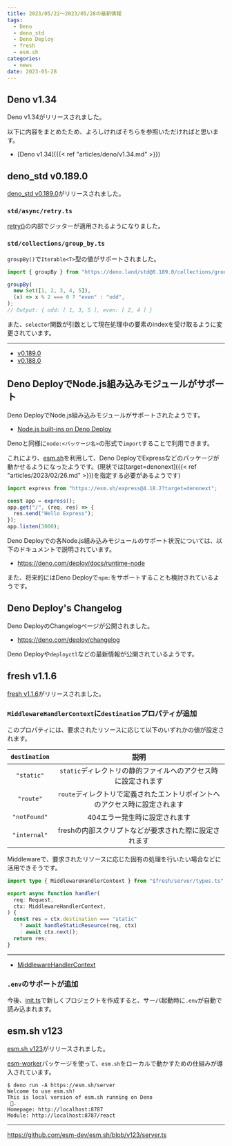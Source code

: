 ```yaml
---
title: 2023/05/22〜2023/05/28の最新情報
tags:
  - Deno
  - deno_std
  - Deno Deploy
  - fresh
  - esm.sh
categories:
  - news
date: 2023-05-28
---
```


## Deno v1.34

Deno v1.34がリリースされました。

以下に内容をまとめたため、よろしければそちらを参照いただければと思います。

* [Deno v1.34]({{< ref "articles/deno/v1.34.md" >}})

## deno_std v0.189.0

[deno_std v0.189.0](https://github.com/denoland/deno_std/releases/tag/0.189.0)がリリースされました。

### `std/async/retry.ts`

[retry()](https://deno.land/std@0.189.0/async/retry.ts?s=retry)の内部でジッターが適用されるようになりました。

### `std/collections/group_by.ts`

`groupBy()`で`Iterable<T>`型の値がサポートされました。

```javascript
import { groupBy } from "https://deno.land/std@0.189.0/collections/group_by.ts";

groupBy(
  new Set([1, 2, 3, 4, 5]),
  (x) => x % 2 === 0 ? "even" : "odd",
);
// Output: { odd: [ 1, 3, 5 ], even: [ 2, 4 ] }
```

また、`selector`関数が引数として現在処理中の要素のindexを受け取るように変更されています。

---

* [v0.189.0](https://deno.land/std@0.189.0/collections/group_by.ts?s=groupBy)
* [v0.188.0](https://deno.land/std@0.188.0/collections/group_by.ts?s=groupBy)
        

## Deno DeployでNode.js組み込みモジュールがサポート

Deno DeployでNode.js組み込みモジュールがサポートされたようです。

- [Node.js built-ins on Deno Deploy](https://deno.com/blog/node-builtins-on-deploy)

Denoと同様に`node:<パッケージ名>`の形式で`import`することで利用できます。

これにより、[esm.sh](esm.sh)を利用して、Deno DeployでExpressなどのパッケージが動かせるようになったようです。(現状では[target=denonext]({{< ref "articles/2023/02/26.md" >}})を指定する必要があるようです)

```javascript
import express from "https://esm.sh/express@4.18.2?target=denonext";

const app = express();
app.get("/", (req, res) => {
  res.send("Hello Express");
});
app.listen(3000);
```

Deno Deployでの各Node.js組み込みモジュールのサポート状況については、以下のドキュメントで説明されています。

- https://deno.com/deploy/docs/runtime-node

また、将来的にはDeno Deployで`npm:`をサポートすることも検討されているようです。

## Deno Deploy's Changelog

Deno DeployのChangelogページが公開されました。

* https://deno.com/deploy/changelog

Deno Deployや`deployctl`などの最新情報が公開されているようです。

## fresh v1.1.6

[fresh v1.1.6](https://github.com/denoland/fresh/releases/tag/1.1.6)がリリースされました。

### `MiddlewareHandlerContext`に`destination`プロパティが追加

このプロパティには、要求されたリソースに応じて以下のいずれかの値が設定されます。

|`destination`|説明|
|:---:|:---:|
|`"static"`|`static`ディレクトリの静的ファイルへのアクセス時に設定されます|
|`"route"`|`route`ディレクトリで定義されたエントリポイントへのアクセス時に設定されます|
|`"notFound"`|404エラー発生時に設定されます|
|`"internal"`|freshの内部スクリプトなどが要求された際に設定されます|

Middlewareで、要求されたリソースに応じた固有の処理を行いたい場合などに活用できそうです。

```typescript
import type { MiddlewareHandlerContext } from "$fresh/server/types.ts";

export async function handler(
  req: Request,
  ctx: MiddlewareHandlerContext,
) {
  const res = ctx.destination === "static"
    ? await handleStaticResource(req, ctx)
    : await ctx.next();
  return res;
}
```

---

- [MiddlewareHandlerContext](https://deno.land/x/fresh@1.1.6/src/server/types.ts?s=MiddlewareHandlerContext)
    
### `.env`のサポートが追加

今後、[init.ts](https://deno.land/x/fresh@1.1.6/init.ts)で新しくプロジェクトを作成すると、サーバ起動時に`.env`が自動で読み込まれます。

## esm.sh v123

[esm.sh v123](https://github.com/esm-dev/esm.sh/releases/tag/v123)がリリースされました。

[esm-worker](https://www.npmjs.com/package/esm-worker)パッケージを使って、`esm.sh`をローカルで動かすための仕組みが導入されています。

```shell
$ deno run -A https://esm.sh/server
Welcome to use esm.sh!
This is local version of esm.sh running on Deno
 🦕.
Homepage: http://localhost:8787
Module: http://localhost:8787/react
```

---

https://github.com/esm-dev/esm.sh/blob/v123/server.ts

